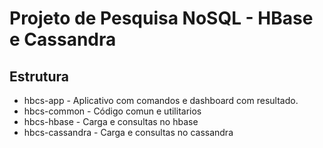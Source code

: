 # Projeto de Pesquisa NoSQL - HBase e Cassandra


## Estrutura

* hbcs-app - Aplicativo com comandos e dashboard com resultado.
* hbcs-common - Código comun e utilitarios
* hbcs-hbase - Carga e consultas no hbase
* hbcs-cassandra - Carga e consultas no cassandra
